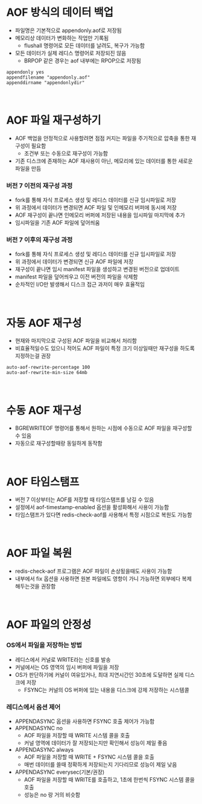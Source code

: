 # AOF 방식의 데이터 백업

- 파일명은 기본적으로 appendonly.aof로 저장됨
- 메모리상 데이터가 변화하는 작업만 기록됨
  - flushall 명령어로 모든 데이터를 날려도, 복구가 가능함
- 모든 데이터가 실제 레디스 명령어로 저장되진 않음
  - BRPOP 같은 경우는 aof 내부에는 RPOP으로 저장됨

```
appendonly yes
appendfilename "appendonly.aof"
appenddirname "appendonlydir"
```

<br/>

# AOF 파일 재구성하기

- AOF 백업을 안정적으로 사용할려면 점점 커지는 파일을 주기적으로 압축을 통한 재구성이 필요함
  - 조건부 또는 수동으로 재구성이 가능함
- 기존 디스크에 존재하는 AOF 재사용이 아닌, 메모리에 있는 데이터를 통한 새로운 파일을 만듬

### 버전 7 이전의 재구성 과정

- fork를 통해 자식 프로세스 생성 및 레디스 데이터를 신규 임시파일로 저장
- 위 과정에서 데이터가 변경되면 AOF 파일 및 인메모리 버퍼에 동시에 저장
- AOF 재구성이 끝나면 인메모리 버퍼에 저장된 내용을 임시파일 마지막에 추가
- 임시파일을 기존 AOF 파일에 덮어씌움

### 버전 7 이후의 재구성 과정

- fork를 통해 자식 프로세스 생성 및 레디스 데이터를 신규 임시파일로 저장
- 위 과정에서 데이터가 변경되면 신규 AOF 파일에 저장
- 재구성이 끝나면 임시 manifest 파일을 생성하고 변경된 버전으로 업데이트
- manifest 파일을 덮어씌우고 이전 버전의 파일을 삭제함
- 순차적인 I/O만 발생해서 디스크 접근 과저이 매우 효율적임

<br>

# 자동 AOF 재구성

- 현재와 마지막으로 구성된 AOF 파일을 비교해서 처리함
- 비효율적일수도 있으니 적어도 AOF 파일이 특정 크기 이상일때만 재구성을 하도록 지정하는걸 권장

```
auto-aof-rewrite-percentage 100
auto-aof-rewrite-min-size 64mb
```

<br/>

# 수동 AOF 재구성

- BGREWRITEOF 명령어를 통해서 원하는 시점에 수동으로 AOF 파일을 재구성할 수 있음
- 자동으로 재구성할때랑 동일하게 동작함

<br/>

# AOF 타임스탬프

- 버전 7 이상부터는 AOF를 저장할 때 타임스탬프를 남길 수 있음
- 설정에서 aof-timestamp-enabled 옵션을 활성화해서 사용이 가능함
- 타임스탬프가 있다면 redis-check-aof를 사용해서 특정 시점으로 복원도 가능함

<br/>

# AOF 파일 복원

- redis-check-aof 프로그램은 AOF 파일이 손상됬을때도 사용이 가능함
- 내부에서 fix 옵션을 사용하면 원본 파일에도 영항이 가니 가능하면 외부에다 복제해두는것을 권장함

<br/>

# AOF 파일의 안정성

### OS에서 파일을 저장하는 방법

- 레디스에서 커널로 WRITE라는 신호를 발송
- 커널에서는 OS 영역의 임시 버퍼에 파일을 저장
- OS가 판단하기에 커널이 여유있거나, 최대 지연시간인 30초에 도달하면 실제 디스크에 저장
  - FSYNC는 커널의 OS 버퍼에 있는 내용을 디스크에 강제 저장하는 시스템콜

### 레디스에서 옵션 제어

- APPENDASYNC 옵션을 사용하면 FSYNC 호출 제어가 가능함
- APPENDASYNC no
  - AOF 파일을 저장할 때 WRITE 시스템 콜을 호출
  - 커널 영역에 데이터가 잘 저장되는지만 확인해서 성능이 제일 좋음
- APPENDASYNC always
  - AOF 파일을 저장할 때 WRITE + FSYNC 시스템 콜을 호출
  - 매번 데이터를 쓸때 정확하게 저장되는지 기다리므로 성능이 제일 낮음
- APPENDASYNC everysec(기본/권장)
  - AOF 파일을 저장할 때 WRITE를 호출하고, 1초에 한번씩 FSYNC 시스템 콜을 호출
  - 성능은 no 랑 거의 비슷함
